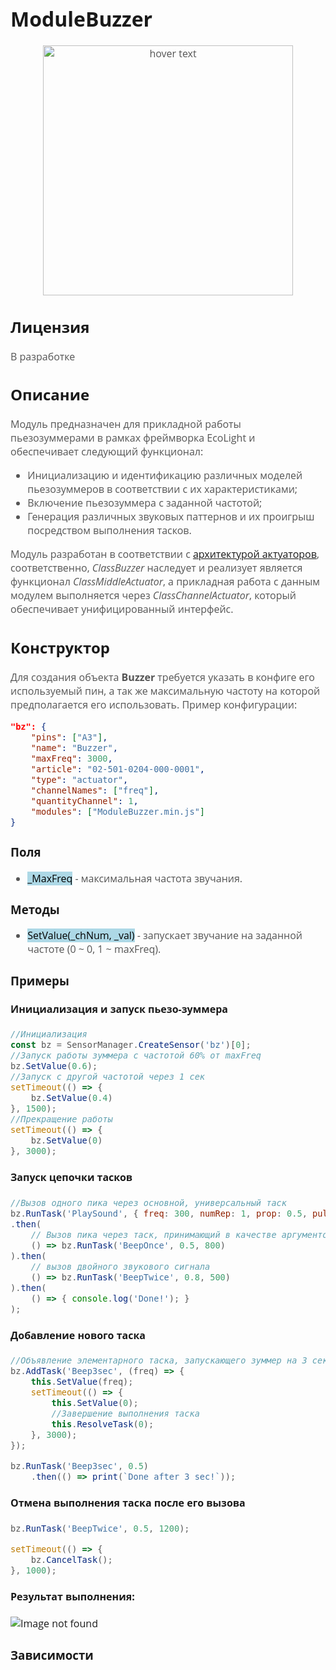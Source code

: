 <div style = "font-family: 'Open Sans', sans-serif; font-size: 16px">

# ModuleBuzzer

<div style = "color: #555">
    <p align="center">
    <img src="./res/logo.png" width="400" title="hover text">
    </p>
</div>

## Лицензия

<div style = "color: #555">

В разработке
</div>

## Описание
<div style = "color: #555">

Модуль предназначен для прикладной работы пьезозуммерами в рамках фреймворка EcoLight и обеспечивает следующий функционал:
- Инициализацию и идентификацию различных моделей пьезозуммеров в соответствии с их характеристиками;
- Включение пьезозуммера с заданной частотой;
- Генерация различных звуковых паттернов и их проигрыш посредством выполнения тасков.

Модуль разработан в соответствии с [архитектурой актуаторов](https://github.com/Konkery/ModuleActuator/blob/main/README.md), соответственно, *ClassBuzzer* наследует и реализует является функционал *ClassMiddleActuator*, а прикладная работа с данным модулем выполняется через *ClassChannelActuator*, который обеспечивает унифицированный интерфейс.

</div>

## Конструктор
<div style = "color: #555">

Для создания объекта **Buzzer** требуется указать в конфиге его используемый пин, а так же максимальную частоту на которой предполагается его использовать. 
Пример конфигурации:
```json
"bz": {
    "pins": ["A3"],
    "name": "Buzzer",
    "maxFreq": 3000,
    "article": "02-501-0204-000-0001",
    "type": "actuator",
    "channelNames": ["freq"],
    "quantityChannel": 1,
    "modules": ["ModuleBuzzer.min.js"]
}
```

</div>

### Поля
<div style = "color: #555">

- <mark style="background-color: lightblue">_MaxFreq</mark> - максимальная частота звучания.
</div>

### Методы
<div style = "color: #555">

- <mark style="background-color: lightblue">SetValue(_chNum, _val)</mark> - запускает звучание на заданной частоте (0 ~ 0, 1 ~ maxFreq).

</div>

### Примеры
#### Инициализация и запуск пьезо-зуммера
<div style = "color: #555">

```js
//Инициализация 
const bz = SensorManager.CreateSensor('bz')[0];
//Запуск работы зуммера с частотой 60% от maxFreq
bz.SetValue(0.6);
//Запуск с другой частотой через 1 сек
setTimeout(() => { 
    bz.SetValue(0.4) 
}, 1500);
//Прекращение работы
setTimeout(() => { 
    bz.SetValue(0)
}, 3000);
```

</div>

#### Запуск цепочки тасков
<div style = "color: #555">

```js
//Вызов одного пика через основной, универсальный таск 
bz.RunTask('PlaySound', { freq: 300, numRep: 1, prop: 0.5, pulseDur: 800 });  
.then(
    // Вызов пика через таск, принимающий в качестве аргументов k, пропорциональный частоте и длину импульса 
    () => bz.RunTask('BeepOnce', 0.5, 800)
).then(
    // вызов двойного звукового сигнала
    () => bz.RunTask('BeepTwice', 0.8, 500)                   
).then(
    () => { console.log('Done!'); }
);
```

</div>

#### Добавление нового таска
<div style = "color: #555">

```js
//Объявление элементарного таска, запускающего зуммер на 3 сек
bz.AddTask('Beep3sec', (freq) => {
    this.SetValue(freq);
    setTimeout(() => {
        this.SetValue(0);
        //Завершение выполнения таска
        this.ResolveTask(0);
    }, 3000);
});

bz.RunTask('Beep3sec', 0.5)
    .then(() => print(`Done after 3 sec!`));
```

</div>

#### Отмена выполнения таска после его вызова 
<div style = "color: #555">

```js
bz.RunTask('BeepTwice', 0.5, 1200);

setTimeout(() => {
    bz.CancelTask();
}, 1000);
```

</div>

#### Результат выполнения:

<div align='left'>
    <img src="" alt="Image not found">
</div>

### Зависимости
<div style = "color: #555">

</div>

</div>
